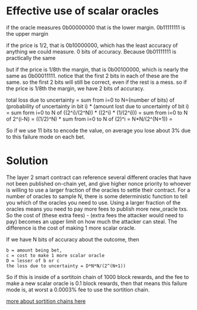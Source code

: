 Effective use of scalar oracles
==============

if the oracle measures 0b00000000 that is the lower  margin. 0b11111111 is the upper margin

if the price is 1/2, that is 0b10000000, which has the least accuracy of anything we could measure. 0 bits of accuracy.
Because 0b01111111 is practically the same

but if the price is 1/8th the margin, that is 0b00100000, which is nearly the same as 0b00011111.
notice that the first 2 bits in each of these are the same.
so the first 2 bits will still be correct, even if the rest is a mess. so if the price is 1/8th the margin, we have 2 bits of accuracy. 


total loss due to uncertainty = sum from i=0 to N=(number of bits) of  (probability of uncertainty in bit i) * (amount lost due to uncertainty of bit i) =
sum form i=0 to N of ((2^i)/(2^N)) * ((2^i) * (1/(2^i))) =
sum from i=0 to N of 2^(i-N) =
((1/2)^N) * sum from i=0 to N of (2)^i =
N*N/(2^(N+1)) =

So if we use 11 bits to encode the value, on average you lose about 3% due to this failure mode on each bet.



Solution
==========
The layer 2 smart contract can reference several different oracles that have not been published on-chain yet, and give higher nonce priority to whoever is willing to use a larger fraction of the oracles to settle their contract.
For a number of oracles to sample N, there is some deterministic function to tell you which of the oracles you need to use.
Using a larger fraction of the oracles means you need to pay more fees to publish more new_oracle txs. So the cost of (these extra fees) - (extra fees the attacker would need to pay) becomes an upper limit on how much the attacker can steal.
The difference is the cost of making 1 more scalar oracle.

If we have N bits of accuracy about the outcome, then 

```
b = amount being bet,
c = cost to make 1 more scalar oracle
D = lesser of b or c
the loss due to uncertainty = D*N*N/(2^(N+1))
```

So if this is inside of a sortitoin chain of 1000 block rewards, and the fee to make a new scalar oracle is 0.1 block rewards, then that means this failure mode is, at worst a 0.0003% fee to use the sortition chain.

[more about sortition chains here](https://github.com/zack-bitcoin/amoveo/blob/master/docs/design/sortition_chains.md)